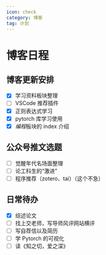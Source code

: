 ```yaml
---
icon: check
category: 博客
tag: 计划
---
```


# 博客日程

## 博客更新安排

- [x] 学习资料板块整理
- [ ] VSCode 推荐插件
- [x] 正则表达式学习
- [x] pytorch 库学习使用
- [x] *编程*板块的 index 介绍

## 公众号推文选题

- [ ] 觉醒年代名场面整理
- [ ] 论工科生的“激进”
- [ ] 程序推荐（zotero、tai）（这个不急）

## 日常待办

- [x] 综述论文
- [ ] 找上交老师，写导师风评网站横评
- [ ] 写自荐信以及简历
- [ ] 学 Pytorch 的可视化
- [ ] 读《知之切，爱之深》